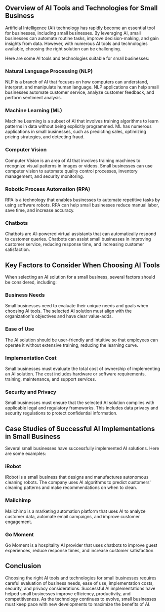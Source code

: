 
Overview of AI Tools and Technologies for Small Business
--------------------------------------------------------

Artificial Intelligence (AI) technology has rapidly become an essential tool for businesses, including small businesses. By leveraging AI, small businesses can automate routine tasks, improve decision-making, and gain insights from data. However, with numerous AI tools and technologies available, choosing the right solution can be challenging.

Here are some AI tools and technologies suitable for small businesses:

### Natural Language Processing (NLP)

NLP is a branch of AI that focuses on how computers can understand, interpret, and manipulate human language. NLP applications can help small businesses automate customer service, analyze customer feedback, and perform sentiment analysis.

### Machine Learning (ML)

Machine Learning is a subset of AI that involves training algorithms to learn patterns in data without being explicitly programmed. ML has numerous applications in small businesses, such as predicting sales, optimizing pricing strategies, and detecting fraud.

### Computer Vision

Computer Vision is an area of AI that involves training machines to recognize visual patterns in images or videos. Small businesses can use computer vision to automate quality control processes, inventory management, and security monitoring.

### Robotic Process Automation (RPA)

RPA is a technology that enables businesses to automate repetitive tasks by using software robots. RPA can help small businesses reduce manual labor, save time, and increase accuracy.

### Chatbots

Chatbots are AI-powered virtual assistants that can automatically respond to customer queries. Chatbots can assist small businesses in improving customer service, reducing response time, and increasing customer satisfaction.

Key Factors to Consider When Choosing AI Tools
----------------------------------------------

When selecting an AI solution for a small business, several factors should be considered, including:

### Business Needs

Small businesses need to evaluate their unique needs and goals when choosing AI tools. The selected AI solution must align with the organization's objectives and have clear value-adds.

### Ease of Use

The AI solution should be user-friendly and intuitive so that employees can operate it without extensive training, reducing the learning curve.

### Implementation Cost

Small businesses must evaluate the total cost of ownership of implementing an AI solution. The cost includes hardware or software requirements, training, maintenance, and support services.

### Security and Privacy

Small businesses must ensure that the selected AI solution complies with applicable legal and regulatory frameworks. This includes data privacy and security regulations to protect confidential information.

Case Studies of Successful AI Implementations in Small Business
---------------------------------------------------------------

Several small businesses have successfully implemented AI solutions. Here are some examples:

### iRobot

iRobot is a small business that designs and manufactures autonomous cleaning robots. The company uses AI algorithms to predict customers' cleaning patterns and make recommendations on when to clean.

### Mailchimp

Mailchimp is a marketing automation platform that uses AI to analyze customer data, automate email campaigns, and improve customer engagement.

### Go Moment

Go Moment is a hospitality AI provider that uses chatbots to improve guest experiences, reduce response times, and increase customer satisfaction.

Conclusion
----------

Choosing the right AI tools and technologies for small businesses requires careful evaluation of business needs, ease of use, implementation costs, security, and privacy considerations. Successful AI implementations have helped small businesses improve efficiency, productivity, and competitiveness. As the technology continues to evolve, small businesses must keep pace with new developments to maximize the benefits of AI.
